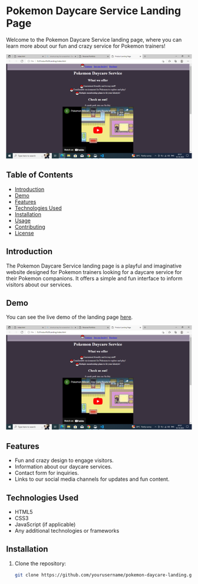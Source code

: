 # Pokemon Daycare Service Landing Page

Welcome to the Pokemon Daycare Service landing page, where you can learn more about our fun and crazy service for Pokemon trainers!

![Landing Page Screenshot](productlandingpage.png)

## Table of Contents

- [Introduction](#introduction)
- [Demo](#demo)
- [Features](#features)
- [Technologies Used](#technologies-used)
- [Installation](#installation)
- [Usage](#usage)
- [Contributing](#contributing)
- [License](#license)

## Introduction

The Pokemon Daycare Service landing page is a playful and imaginative website designed for Pokemon trainers looking for a daycare service for their Pokemon companions. It offers a simple and fun interface to inform visitors about our services.

## Demo

You can see the live demo of the landing page [here](#).

![Demo Screenshot](productlandingpage.png)

## Features

- Fun and crazy design to engage visitors.
- Information about our daycare services.
- Contact form for inquiries.
- Links to our social media channels for updates and fun content.

## Technologies Used

- HTML5
- CSS3
- JavaScript (if applicable)
- Any additional technologies or frameworks

## Installation

1. Clone the repository:

   ```bash
   git clone https://github.com/yourusername/pokemon-daycare-landing.git
